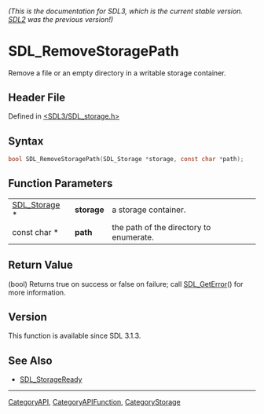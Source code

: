 ###### (This is the documentation for SDL3, which is the current stable version. [SDL2](https://wiki.libsdl.org/SDL2/) was the previous version!)
# SDL_RemoveStoragePath

Remove a file or an empty directory in a writable storage container.

## Header File

Defined in [<SDL3/SDL_storage.h>](https://github.com/libsdl-org/SDL/blob/main/include/SDL3/SDL_storage.h)

## Syntax

```c
bool SDL_RemoveStoragePath(SDL_Storage *storage, const char *path);
```

## Function Parameters

|                              |             |                                         |
| ---------------------------- | ----------- | --------------------------------------- |
| [SDL_Storage](SDL_Storage) * | **storage** | a storage container.                    |
| const char *                 | **path**    | the path of the directory to enumerate. |

## Return Value

(bool) Returns true on success or false on failure; call
[SDL_GetError](SDL_GetError)() for more information.

## Version

This function is available since SDL 3.1.3.

## See Also

- [SDL_StorageReady](SDL_StorageReady)

----
[CategoryAPI](CategoryAPI), [CategoryAPIFunction](CategoryAPIFunction), [CategoryStorage](CategoryStorage)

